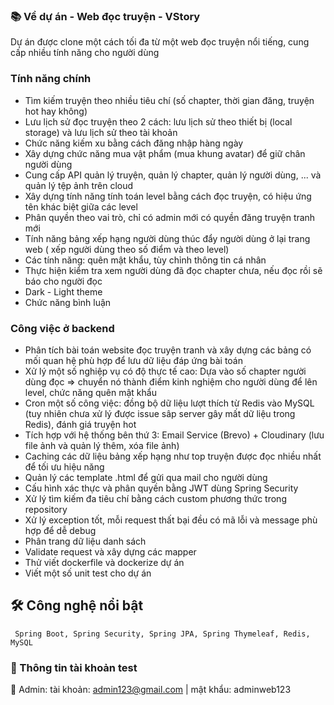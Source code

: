 ### 📚 Về dự án - Web đọc truyện - VStory
   Dự án được clone một cách tối đa từ một web đọc truyện nổi tiếng, cung cấp nhiều tính năng cho người dùng 

### Tính năng chính
- Tìm kiếm truyện theo nhiều tiêu chí (số chapter, thời gian đăng, truyện hot hay không)
- Lưu lịch sử đọc truyện theo 2 cách: lưu lịch sử theo thiết bị (local storage) và lưu lịch sử theo tài khoản
- Chức năng kiếm xu bằng cách đăng nhập hàng ngày
- Xây dựng chức năng mua vật phẩm (mua khung avatar) để giữ chân người dùng
- Cung cấp API quản lý truyện, quản lý chapter, quản lý người dùng, ... và quản lý tệp ảnh trên cloud
- Xây dựng tính năng tính toán level bằng cách đọc truyện, có hiệu ứng tên khác biệt giữa các level
- Phân quyền theo vai trò, chỉ có admin mới có quyền đăng truyện tranh mới
- Tính năng bảng xếp hạng người dùng thúc đẩy người dùng ở lại trang web ( xếp người dùng theo số điểm và theo level)
- Các tính năng: quên mật khẩu, tùy chỉnh thông tin cá nhân
- Thực hiện kiểm tra xem người dùng đã đọc chapter chưa, nếu đọc rồi sẽ báo cho người đọc
- Dark - Light theme
- Chức năng bình luận

### Công việc ở backend
- Phân tích bài toán website đọc truyện tranh và xây dựng các bảng có mối quan hệ phù hợp để lưu dữ liệu đáp ứng bài toán
- Xử lý một số nghiệp vụ có độ thực tế cao: Dựa vào số chapter người dùng đọc => chuyển nó thành điểm kinh nghiệm cho người dùng để lên level, chức năng quên mật khẩu
- Cron một số công việc: đồng bộ dữ liệu lượt thích từ Redis vào MySQL (tuy nhiên chưa xử lý được issue sâp server gây mất dữ liệu trong Redis), đánh giá truyện hot
- Tích hợp với hệ thống bên thứ 3: Email Service (Brevo) + Cloudinary (lưu file ảnh và quản lý thêm, xóa file ảnh)
- Caching các dữ liệu bảng xếp hạng như top truyện được đọc nhiều nhất để tối ưu hiệu năng
- Quản lý các template .html để gửi qua mail cho người dùng
- Cấu hình xác thực và phân quyền bằng JWT dùng Spring Security
- Xử lý tìm kiếm đa tiêu chí bằng cách custom phương thức trong repository
- Xử lý exception tốt, mỗi request thất bại đều có mã lỗi và message phù hợp để dễ debug
- Phân trang dữ liệu danh sách
- Validate request và xây dựng các mapper
- Thử viết dockerfile và dockerize dự án
- Viết một số unit test cho dự án

  
## 🛠️ Công nghệ nổi bật
     Spring Boot, Spring Security, Spring JPA, Spring Thymeleaf, Redis, MySQL

### 👤 Thông tin tài khoản test 
📌 Admin: tài khoản: admin123@gmail.com | mật khẩu: adminweb123
